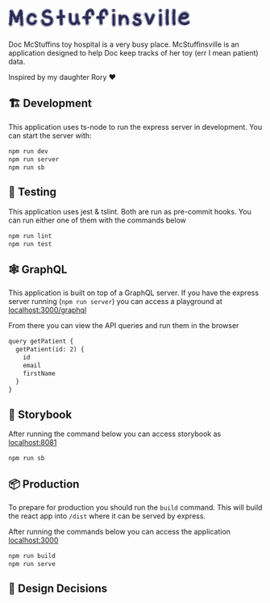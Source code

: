 ![Mcstuffinsfille](/src/web/images/mcstuffinsville.png)
===

Doc McStuffins toy hospital is a very busy place. McStuffinsville is an application designed to help Doc keep tracks of her toy (err I mean patient) data.

Inspired by my daughter Rory ♥️

## 🏗 Development

This application uses ts-node to run the express server in development. You can start the server with:

    npm run dev
    npm run server
    npm run sb

## 🧪 Testing

This application uses jest & tslint. Both are run as pre-commit hooks. You can run either one of them with the commands below

    npm run lint
    npm run test

## 🕸 GraphQL

This application is built on top of a GraphQL server. If you have the express server running (`npm run server`) you can access a playground at [localhost:3000/graphql](http://localhost:3000/graphql)

From there you can view the API queries and run them in the browser

    query getPatient {
      getPatient(id: 2) {
        id
        email
        firstName
      }
    }

## 📕 Storybook

After running the command below you can access storybook as [localhost:8081](http://localhost:8081)

    npm run sb

## 📦 Production

To prepare for production you should run the `build` command. This will build the react app into `/dist` where it can be served by express.

After running the commands below you can access the application [localhost:3000](http://localhost:3000)

    npm run build
    npm run serve

## 🤔 Design Decisions
